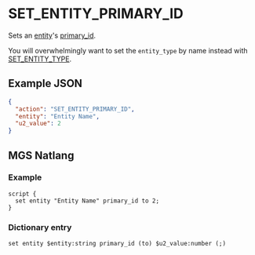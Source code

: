 # SET_ENTITY_PRIMARY_ID

Sets an [entity](../entities)'s [primary_id](../entity_properties).

You will overwhelmingly want to set the `entity_type` by name instead with [SET_ENTITY_TYPE](../actions/SET_ENTITY_TYPE).

## Example JSON

```json
{
  "action": "SET_ENTITY_PRIMARY_ID",
  "entity": "Entity Name",
  "u2_value": 2
}
```

## MGS Natlang

### Example

```mgs
script {
  set entity "Entity Name" primary_id to 2;
}
```

### Dictionary entry

```
set entity $entity:string primary_id (to) $u2_value:number (;)
```
